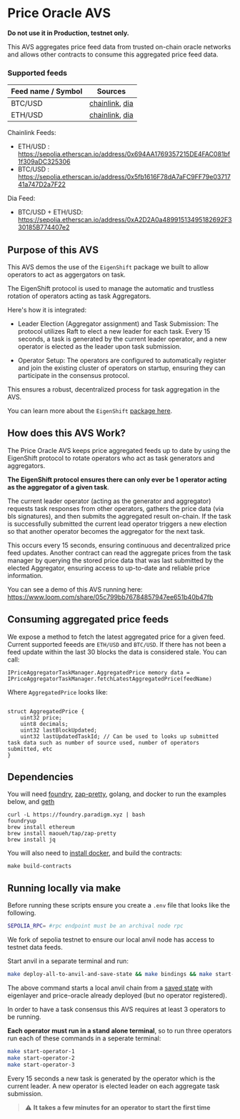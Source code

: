 # Price Oracle AVS
<b> Do not use it in Production, testnet only. </b>

This AVS aggregates price feed data from trusted on-chain oracle networks and allows other contracts to consume this aggregated price feed data.

### Supported feeds

| Feed name / Symbol    | Sources |
| -------- | ------- |
| BTC/USD  | [chainlink](https://docs.chain.link/data-feeds/price-feeds/addresses?network=ethereum&page=1#sepolia-testnet), [dia](https://docs.diadata.org/)   |
| ETH/USD | [chainlink](https://docs.chain.link/data-feeds/price-feeds/addresses?network=ethereum&page=1#sepolia-testnet), [dia](https://docs.diadata.org/)    |

Chainlink Feeds:

- ETH/USD : https://sepolia.etherscan.io/address/0x694AA1769357215DE4FAC081bf1f309aDC325306
- BTC/USD : https://sepolia.etherscan.io/address/0x5fb1616F78dA7aFC9FF79e0371741a747D2a7F22

Dia Feed:

- BTC/USD + ETH/USD: https://sepolia.etherscan.io/address/0xA2D2A0a48991513495182692F330185B774407e2

## Purpose of this AVS
This AVS demos the use of the `EigenShift` package we built to allow operators to act as aggergators on task.

The EigenShift protocol is used to manage the automatic and trustless rotation of operators acting as task Aggregators. 

Here's how it is integrated:

- Leader Election (Aggregator assignment) and Task Submission: The protocol utilizes Raft to elect a new leader for each task. Every 15 seconds, a task is generated by the current leader operator, and a new operator is elected as the leader upon task submission.

- Operator Setup: The operators are configured to automatically register and join the existing cluster of operators on startup, ensuring they can participate in the consensus protocol.

This ensures a robust, decentralized process for task aggregation in the AVS.

You can learn more about the `EigenShift` [package here](https://github.com/Robert-H-Leonard/eigenShift).

## How does this AVS Work?

The Price Oracle AVS keeps price aggregated feeds up to date by using the EigenShift protocol to rotate operators who act as task generators and aggregators. 

<b>The EigenShift protocol ensures there can only ever be 1 operator acting as the aggregator of a given task</b>. 

The current leader operator (acting as the generator and aggregator) requests task responses from other operators, gathers the price data (via bls signatures), and then submits the aggregated result on-chain. If the task is successfully submitted the current lead operator triggers a new election so that another operator becomes the aggregator for the next task.

 This occurs every 15 seconds, ensuring continuous and decentralized price feed updates. Another contract can read the aggregate prices from the task manager by querying the stored price data that was last submitted by the elected Aggregator, ensuring access to up-to-date and reliable price information.


You can see a demo of this AVS running here: https://www.loom.com/share/05c799bb76784857947ee651b40b47fb

## Consuming aggregated price feeds
We expose a method to fetch the latest aggregated price for a given feed. Current supported feeeds are `ETH/USD` and `BTC/USD`. If there has not been a feed update within the last 30 blocks the data is considered stale. You can call:

```solidity
IPriceAggregatorTaskManager.AggregatedPrice memory data = IPriceAggregatorTaskManager.fetchLatestAggregatedPrice(feedName)
```

Where `AggregatedPrice` looks like:

```solidity

struct AggregatedPrice {
    uint32 price;
    uint8 decimals;
    uint32 lastBlockUpdated;
    uint32 lastUpdatedTaskId; // Can be used to looks up submitted task data such as number of source used, number of operators submitted, etc
}

```

## Dependencies

You will need [foundry](https://book.getfoundry.sh/getting-started/installation), [zap-pretty](https://github.com/maoueh/zap-pretty), golang, and docker to run the examples below, and [geth](https://geth.ethereum.org/docs/getting-started/installing-geth)
```
curl -L https://foundry.paradigm.xyz | bash
foundryup
brew install ethereum
brew install maoueh/tap/zap-pretty
brew install jq
```
You will also need to [install docker](https://docs.docker.com/get-docker/), and build the contracts:
```
make build-contracts
```



## Running locally via make

Before running these scripts ensure you create a `.env` file that looks like the following.
```bash
SEPOLIA_RPC= #rpc endpoint must be an archival node rpc
```

We fork of sepolia testnet to ensure our local anvil node has access to testnet data feeds.

Start anvil in a separate terminal and run:

```bash
make deploy-all-to-anvil-and-save-state && make bindings && make start-anvil-chain-with-el-and-avs-deployed
```

The above command starts a local anvil chain from a [saved state](./tests/anvil/avs-and-eigenlayer-deployed-anvil-state.json) with eigenlayer and price-oracle already deployed (but no operator registered).

In order to have a task consensus this AVS requires at least 3 operators to be running.

<b> Each operator must run in a stand alone terminal</b>,
 so to run three operators run each of these commands in a seperate terminal:

```bash
make start-operator-1
make start-operator-2
make start-operator-3
```

Every 15 seconds a new task is generated by the operator which is the current leader. A new operator is elected leader on each aggregate task submission.

> :warning: **It takes a few minutes for an operator to start the first time**


